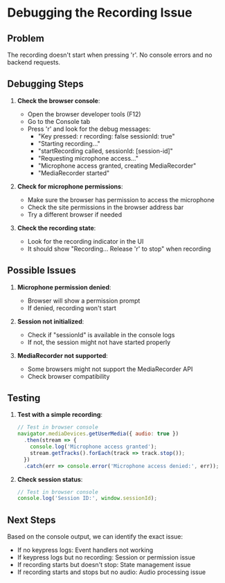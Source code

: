 # Debugging the Recording Issue

## Problem
The recording doesn't start when pressing 'r'. No console errors and no backend requests.

## Debugging Steps

1. **Check the browser console**:
   - Open the browser developer tools (F12)
   - Go to the Console tab
   - Press 'r' and look for the debug messages:
     - "Key pressed: r recording: false sessionId: true"
     - "Starting recording..."
     - "startRecording called, sessionId: [session-id]"
     - "Requesting microphone access..."
     - "Microphone access granted, creating MediaRecorder"
     - "MediaRecorder started"

2. **Check for microphone permissions**:
   - Make sure the browser has permission to access the microphone
   - Check the site permissions in the browser address bar
   - Try a different browser if needed

3. **Check the recording state**:
   - Look for the recording indicator in the UI
   - It should show "Recording... Release 'r' to stop" when recording

## Possible Issues

1. **Microphone permission denied**:
   - Browser will show a permission prompt
   - If denied, recording won't start

2. **Session not initialized**:
   - Check if "sessionId" is available in the console logs
   - If not, the session might not have started properly

3. **MediaRecorder not supported**:
   - Some browsers might not support the MediaRecorder API
   - Check browser compatibility

## Testing

1. **Test with a simple recording**:
   ```javascript
   // Test in browser console
   navigator.mediaDevices.getUserMedia({ audio: true })
     .then(stream => {
       console.log('Microphone access granted');
       stream.getTracks().forEach(track => track.stop());
     })
     .catch(err => console.error('Microphone access denied:', err));
   ```

2. **Check session status**:
   ```javascript
   // Test in browser console
   console.log('Session ID:', window.sessionId);
   ```

## Next Steps

Based on the console output, we can identify the exact issue:
- If no keypress logs: Event handlers not working
- If keypress logs but no recording: Session or permission issue
- If recording starts but doesn't stop: State management issue
- If recording starts and stops but no audio: Audio processing issue